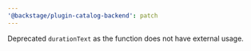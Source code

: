 ```yaml
---
'@backstage/plugin-catalog-backend': patch
---
```


Deprecated `durationText` as the function does not have external usage.
